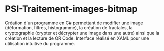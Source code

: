 # PSI-Traitement-images-bitmap
Création d'un programme en C# permettant de modifier une image (déformation, filtres, histogramme), la création de fractales, la cryptographie (crypter et décrypter une image dans une autre) ainsi que la création et la lecture de QR Code. 
Interface réalisé en XAML pour une utilisation intuitive du programme.
